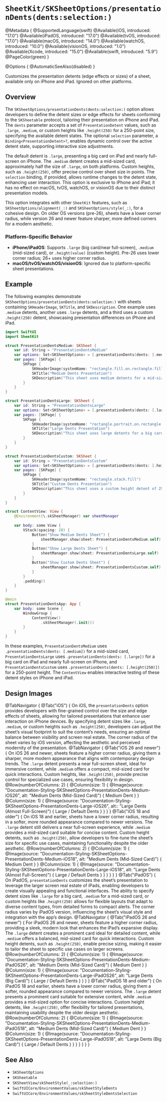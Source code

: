 # ``SheetKit/SKSheetOptions/presentationDents(dents:selection:)``

@Metadata {
    @SupportedLanguage(swift)
    @Available(iOS, introduced: "17.0")
    @Available(iPadOS, introduced: "17.0")
    @Available(tvOS, introduced: "17.0")
    @Available(macOS, introduced: "14.0")
    @Available(watchOS, introduced: "10.0")
    @Available(visionOS, introduced: "1.0")
    @Available(Xcode, introduced: "15.0")
    @Available(swift, introduced: "5.9")
    @PageColor(green)
}

@Options {
    @AutomaticSeeAlso(disabled)
}

Customizes the presentation detents (edge effects or sizes) of a sheet, available only on iPhone and iPad. Ignored on other platforms.

## Overview

The `SKSheetOptions/presentationDents(dents:selection:)` option allows developers to define the detent sizes or edge effects for sheets conforming to the `SKSheetable` protocol, tailoring their presentation on iPhone and iPad. The `dents` parameter accepts a set of `PresentationDetent` values, such as `.large`, `.medium`, or custom heights like `.height(250)` for a 250-point size, specifying the available detent states. The optional `selection` parameter, a `Binding<PresentationDetent>?`, enables dynamic control over the active detent state, supporting interactive size adjustments.

The default detent is `.large`, presenting a big card on iPad and nearly full-screen on iPhone. The `.medium` detent creates a mid-sized card, approximately half the size of `.large`, on both platforms. Custom heights, such as `.height(250)`, offer precise control over sheet size in points. The `selection` binding, if provided, allows runtime changes to the detent state, enhancing user interaction. This option is exclusive to iPhone and iPad; it has no effect on macOS, tvOS, watchOS, or visionOS due to their distinct presentation models.

This option integrates with other `SheetKit` features, such as `SKSheetOptions/alignment(_:)` and `SKSheetOptions/style(_:)`, for a cohesive design. On older OS versions (pre-26), sheets have a lower corner radius, while version 26 and newer feature sharper, more defined corners for a modern aesthetic.

### Platform-Specific Behavior

- **iPhone/iPadOS**: Supports `.large` (big card/near full-screen), `.medium` (mid-sized card), or `.height(value)` (custom height). Pre-26 uses lower corner radius; 26+ uses higher corner radius.
- **macOS/tvOS/watchOS/visionOS**: Ignored due to platform-specific sheet presentations.

## Example

The following examples demonstrate `SKSheetOptions/presentationDents(dents:selection:)` with sheets containing `SKHeaderImage`, `SKTitle`, and `SKDescription`. One example uses `.medium` detents, another uses `.large` detents, and a third uses a custom `.height(250)` detent, showcasing presentation differences on iPhone and iPad.

```swift
import SwiftUI
import SheetKit

struct PresentationDentsMedium: SKSheet {
    var id: String = "PresentationDentsMedium"
    var options: Set<SKSheetOptions> = [.presentationDents(dents: [.medium])]
    var pages: [SKPage] {
        SKPage {
            SKHeaderImage(systemName: "rectangle.fill.on.rectangle.fill")
            SKTitle("Medium Dents Presentation")
            SKDescription("This sheet uses medium detents for a mid-sized card, available only on iPhone and iPad.")
        }
    }
}

struct PresentationDentsLarge: SKSheet {
    var id: String = "PresentationDentsLarge"
    var options: Set<SKSheetOptions> = [.presentationDents(dents: [.large])]
    var pages: [SKPage] {
        SKPage {
            SKHeaderImage(systemName: "rectangle.portrait.on.rectangle.portrait.fill")
            SKTitle("Large Dents Presentation")
            SKDescription("This sheet uses large detents for a big card on iPad and almost full-screen on iPhone, available only on iPhone and iPad.")
        }
    }
}

struct PresentationDentsCustom: SKSheet {
    var id: String = "PresentationDentsCustom"
    var options: Set<SKSheetOptions> = [.presentationDents(dents: [.height(250)])]
    var pages: [SKPage] {
        SKPage {
            SKHeaderImage(systemName: "rectangle.stack.fill")
            SKTitle("Custom Dents Presentation")
            SKDescription("This sheet uses a custom height detent of 250 points, available only on iPhone and iPad.")
        }
    }
}

struct ContentView: View {
    @Environment(\.skSheetManager) var sheetManager
    
    var body: some View {
        VStack(spacing: 20) {
            Button("Show Medium Dents Sheet") {
                sheetManager.show(sheet: PresentationDentsMedium.self)
            }
            Button("Show Large Dents Sheet") {
                sheetManager.show(sheet: PresentationDentsLarge.self)
            }
            Button("Show Custom Dents Sheet") {
                sheetManager.show(sheet: PresentationDentsCustom.self)
            }
        }
        .padding()
    }
}

@main
struct PresentationDentsApp: App {
    var body: some Scene {
        WindowGroup {
            ContentView()
                .skSheetManager(.init())
        }
    }
}
```

In these examples, `PresentationDentsMedium` uses `.presentationDents(dents: [.medium])` for a mid-sized card, `PresentationDentsLarge` uses `.presentationDents(dents: [.large])` for a big card on iPad and nearly full-screen on iPhone, and `PresentationDentsCustom` uses `.presentationDents(dents: [.height(250)])` for a 250-point height. The `ContentView` enables interactive testing of these detent styles on iPhone and iPad.

## Design Images

@TabNavigator {
    @Tab("iOS") {
        On iOS, the `presentationDents` option provides developers with fine-grained control over the size and edge effects of sheets, allowing for tailored presentations that enhance user interaction on iPhone devices. By specifying detent sizes like `.large`, `.medium`, or custom heights such as `.height(250)`, developers can adjust the sheet’s visual footprint to suit the content’s needs, ensuring an optimal balance between visibility and screen real estate. The corner radius of the sheet varies by iOS version, affecting the aesthetic and perceived modernity of the presentation.
        @TabNavigator {
            @Tab("iOS 26 and newer") {
                On iOS 26 and newer, sheets feature a higher corner radius, giving them a sharper, more modern appearance that aligns with contemporary design trends. The `.large` detent presents a near full-screen sheet, ideal for immersive content, while `.medium` offers a compact, mid-sized card for quick interactions. Custom heights, like `.height(250)`, provide precise control for specialized use cases, ensuring flexibility in design.
                @Row(numberOfColumns: 2) {
                    @Column(size: 1) {
                        @Image(source: "Documentation-Styling-SKSheetOptions-PresentationDents-Medium-iOS26", alt: "Medium Dents (Mid-Sized Card)") {
                            Medium Dent
                        }
                    }
                    @Column(size: 1) {
                        @Image(source: "Documentation-Styling-SKSheetOptions-PresentationDents-Large-iOS26", alt:: "Large Dents (Almost Full-Screen)") {
                            Large / Default Dents
                        }
                    }
                }
            }
            @Tab("iOS 18 and older") {
                On iOS 18 and earlier, sheets have a lower corner radius, resulting in a softer, more rounded appearance compared to newer versions. The `.large` detent still delivers a near full-screen experience, while `.medium` provides a mid-sized card suitable for concise content. Custom height detents, such as `.height(250)`, allow developers to fine-tune the sheet’s size for specific use cases, maintaining functionality despite the older aesthetic.
                @Row(numberOfColumns: 2) {
                    @Column(size: 1) {
                        @Image(source: "Documentation-Styling-SKSheetOptions-PresentationDents-Medium-iOS18", alt: "Medium Dents (Mid-Sized Card)") {
                            Medium Dent
                        }
                    }
                    @Column(size: 1) {
                        @Image(source: "Documentation-Styling-SKSheetOptions-PresentationDents-Large-iOS18", alt: "Large Dents (Almost Full-Screen)") {
                            Large / Default Dents
                        }
                    }
                }
            }
        }
    }
    @Tab("iPadOS") {
        On iPadOS, `presentationDents` customizes the sheet’s presentation to leverage the larger screen real estate of iPads, enabling developers to create visually appealing and functional interfaces. The ability to specify detent sizes like `.large` for a big card, `.medium` for a mid-sized card, or custom heights like `.height(250)` allows for flexible layouts that adapt to diverse content types, from detailed forms to compact alerts. The corner radius varies by iPadOS version, influencing the sheet’s visual style and integration with the app’s design.
        @TabNavigator {
            @Tab("iPadOS 26 and newer") {
                For iPadOS 26 and newer, sheets feature a higher corner radius, providing a sleek, modern look that enhances the iPad’s expansive display. The `.large` detent creates a prominent card ideal for detailed content, while `.medium` offers a balanced, mid-sized card for quick interactions. Custom height detents, such as `.height(250)`, enable precise sizing, making it easier to tailor the sheet to specific use cases on larger screens.
                @Row(numberOfColumns: 2) {
                    @Column(size: 1) {
                        @Image(source: "Documentation-Styling-SKSheetOptions-PresentationDents-Medium-iPadOS26", alt: "Medium Dents (Mid-Sized Card)") {
                            Medium Dent
                        }
                    }
                    @Column(size: 1) {
                        @Image(source: "Documentation-Styling-SKSheetOptions-PresentationDents-Large-iPadOS26", alt: "Large Dents (Big Card)") {
                            Large / Default Dents
                        }
                    }
                }
            }
            @Tab("iPadOS 18 and older") {
                On iPadOS 18 and earlier, sheets have a lower corner radius, giving them a softer, rounded appearance compared to newer versions. The `.large` detent presents a prominent card suitable for extensive content, while `.medium` provides a mid-sized option for concise interactions. Custom height detents, like `.height(250)`, offer flexibility for tailored presentations, maintaining usability despite the older design aesthetic.
                @Row(numberOfColumns: 2) {
                    @Column(size: 1) {
                        @Image(source: "Documentation-Styling-SKSheetOptions-PresentationDents-Medium-iPadOS18", alt: "Medium Dents (Mid-Sized Card)") {
                            Medium Dent
                        }
                    }
                    @Column(size: 1) {
                        @Image(source: "Documentation-Styling-SKSheetOptions-PresentationDents-Large-iPadOS18", alt: "Large Dents (Big Card)") {
                            Large / Default Dents
                        }
                    }
                }
            }
        }
    }
}

## See Also

- ``SKSheetOptions``
- ``SKSheetable``
- ``SKSheetView/skSheetStyle(_:selection:)``
- ``SwiftUICore/EnvironmentValues/skSheetStyleDents``
- ``SwiftUICore/EnvironmentValues/skSheetStyleDentsSelection``
